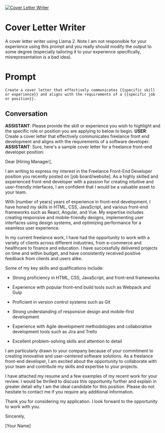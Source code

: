
[![Cover Letter Writer](https://flow-user-images.s3.us-west-1.amazonaws.com/prompt/uas4vKEpLyKMAd21ki0KR/1698208362301)]()
# Cover Letter Writer 
A cover letter writer using Llama 2. Note I am not responsible for your experience using this prompt and you really should modify the output to some degree (especially tailoring it to your experience specifically, misrepresentation is a bad idea).

# Prompt

```
Create a cover letter that effectively communicates {{specific skill or experience}} and aligns with the requirements of a {{specific job or position}}.
```

## Conversation

**ASSISTANT**: Please provide the skill or experience you wish to highlight and the specific role or position you are applying to below to begin.
**USER**: Create a cover letter that effectively communicates freelance front end development and aligns with the requirements of a software developer.
**ASSISTANT**: Sure, here's a sample cover letter for a freelance front-end developer position:



Dear [Hiring Manager],



I am writing to express my interest in the Freelance Front-End Developer position you recently posted on [job board/website]. As a highly skilled and experienced front-end developer with a passion for creating intuitive and user-friendly interfaces, I am confident that I would be a valuable asset to your team.



With [number of years] years of experience in front-end development, I have honed my skills in HTML, CSS, JavaScript, and various front-end frameworks such as React, Angular, and Vue. My expertise includes creating responsive and mobile-friendly designs, implementing user interfaces using design systems, and optimizing performance for a seamless user experience.



In my current freelance work, I have had the opportunity to work with a variety of clients across different industries, from e-commerce and healthcare to finance and education. I have successfully delivered projects on time and within budget, and have consistently received positive feedback from clients and users alike.



Some of my key skills and qualifications include:



* Strong proficiency in HTML, CSS, JavaScript, and front-end frameworks

* Experience with popular front-end build tools such as Webpack and Gulp

* Proficient in version control systems such as Git

* Strong understanding of responsive design and mobile-first development

* Experience with Agile development methodologies and collaborative development tools such as Jira and Trello

* Excellent problem-solving skills and attention to detail



I am particularly drawn to your company because of your commitment to creating innovative and user-centered software solutions. As a freelance front-end developer, I am excited about the opportunity to collaborate with your team and contribute my skills and expertise to your projects.



I have attached my resume and a few examples of my recent work for your review. I would be thrilled to discuss this opportunity further and explain in greater detail why I am the ideal candidate for this position. Please do not hesitate to contact me if you require any additional information.



Thank you for considering my application. I look forward to the opportunity to work with you.



Sincerely,



[Your Name]



